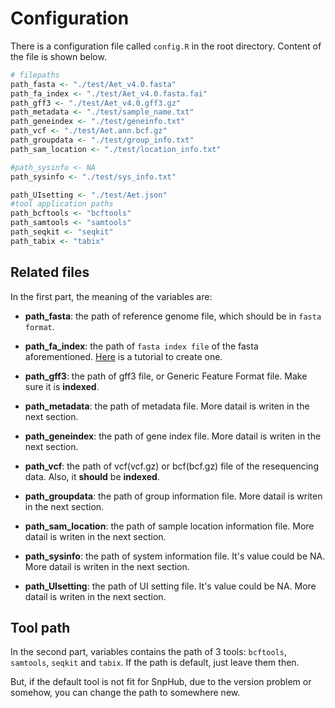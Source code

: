 # Configuration

There is a configuration file called `config.R` in the root directory. Content of the file is shown below.

```R
# filepaths
path_fasta <- "./test/Aet_v4.0.fasta"
path_fa_index <- "./test/Aet_v4.0.fasta.fai"
path_gff3 <- "./test/Aet_v4.0.gff3.gz"
path_metadata <- "./test/sample_name.txt"
path_geneindex <- "./test/geneinfo.txt"
path_vcf <- "./test/Aet.ann.bcf.gz"
path_groupdata <- "./test/group_info.txt"
path_sam_location <- "./test/location_info.txt"

#path_sysinfo <- NA
path_sysinfo <- "./test/sys_info.txt"

path_UIsetting <- "./test/Aet.json"
#tool application paths
path_bcftools <- "bcftools"
path_samtools <- "samtools"
path_seqkit <- "seqkit"
path_tabix <- "tabix"

```

## Related files
In the first part, the meaning of the variables are:
- **path_fasta**: the path of reference genome file, which should be in `fasta format`.

- **path_fa_index**: the path of `fasta index file` of the fasta aforementioned. [Here](https://gatkforums.broadinstitute.org/gatk/discussion/1601/how-can-i-prepare-a-fasta-file-to-use-as-reference) is a tutorial to create one.

- **path_gff3**: the path of gff3 file, or Generic Feature Format file. Make sure it is **indexed**.

- **path_metadata**: the path of metadata file. More datail is writen in the next section.

- **path_geneindex**: the path of gene index file. More datail is writen in the next section.

- **path_vcf**: the path of vcf(vcf.gz) or bcf(bcf.gz) file of the resequencing data. Also, it **should** be **indexed**.

- **path_groupdata**: the path of group information file. More datail is writen in the next section.

- **path_sam_location**: the path of sample location information file. More datail is writen in the next section.

- **path_sysinfo**: the path of system information file. It's value could be NA. More datail is writen in the next section.

- **path_UIsetting**: the path of UI setting file. It's value could be NA. More datail is writen in the next section.

## Tool path
In the second part, variables contains the path of 3 tools: `bcftools`, `samtools`, `seqkit` and `tabix`. If the path is default, just leave them then.

But, if the default tool is not fit for SnpHub, due to the version problem or somehow, you can change the path to somewhere new.
